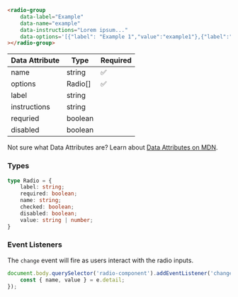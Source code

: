 ```html
<radio-group
    data-label="Example"
    data-name="example"
    data-instructions="Lorem ipsum..."
    data-options='[{"label": "Example 1","value":"example1"},{"label":"Example 2","value":"example2"},{"label":"Example 3","checked": true,"value":"example3"}]'
></radio-group>
```

| Data Attribute | Type | Required |
| -------------- | ---- | -------- |
| name | string | ✅ |
| options | Radio[] | ✅ |
| label | string | |
| instructions | string | |
| requried | boolean | |
| disabled | boolean | |

Not sure what Data Attributes are? Learn about [Data Attributes on MDN](https://developer.mozilla.org/en-US/docs/Web/HTML/Global_attributes/data-*).

### Types

```typescript
type Radio = {
    label: string;
    required: boolean;
    name: string;
    checked: boolean;
    disabled: boolean;
    value: string | number;
}
```

### Event Listeners

The `change` event will fire as users interact with the radio inputs.

```typescript
document.body.querySelector('radio-component').addEventListener('change', (e) => {
    const { name, value } = e.detail;
});
```
